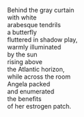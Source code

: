Behind the gray curtain  
with white  
arabesque tendrils  
a butterfly  
fluttered in shadow play,  
warmly illuminated  
by the sun  
rising above  
the Atlantic horizon,  
while across the room  
Angela packed  
and enumerated  
the benefits  
of her estrogen patch.  